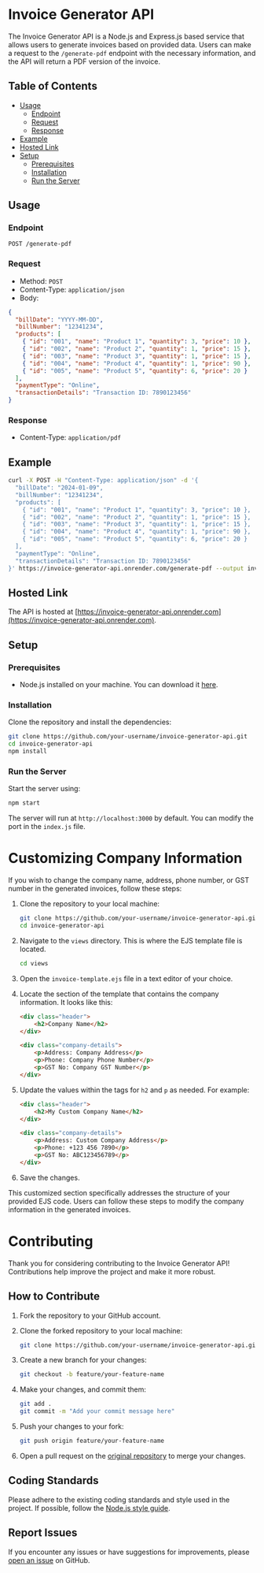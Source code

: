 # Invoice Generator API

The Invoice Generator API is a Node.js and Express.js based service that allows users to generate invoices based on provided data. Users can make a request to the `/generate-pdf` endpoint with the necessary information, and the API will return a PDF version of the invoice.

## Table of Contents

- [Usage](#usage)
  - [Endpoint](#endpoint)
  - [Request](#request)
  - [Response](#response)
- [Example](#example)
- [Hosted Link](#hosted-link)
- [Setup](#setup)
  - [Prerequisites](#prerequisites)
  - [Installation](#installation)
  - [Run the Server](#run-the-server)

## Usage

### Endpoint

```
POST /generate-pdf
```

### Request

- Method: `POST`
- Content-Type: `application/json`
- Body:

```json
{
  "billDate": "YYYY-MM-DD",
  "billNumber": "12341234",
  "products": [
    { "id": "001", "name": "Product 1", "quantity": 3, "price": 10 },
    { "id": "002", "name": "Product 2", "quantity": 1, "price": 15 },
    { "id": "003", "name": "Product 3", "quantity": 1, "price": 15 },
    { "id": "004", "name": "Product 4", "quantity": 1, "price": 90 },
    { "id": "005", "name": "Product 5", "quantity": 6, "price": 20 }
  ],
  "paymentType": "Online",
  "transactionDetails": "Transaction ID: 7890123456"
}
```

### Response

- Content-Type: `application/pdf`

## Example

```bash
curl -X POST -H "Content-Type: application/json" -d '{
  "billDate": "2024-01-09",
  "billNumber": "12341234",
  "products": [
    { "id": "001", "name": "Product 1", "quantity": 3, "price": 10 },
    { "id": "002", "name": "Product 2", "quantity": 1, "price": 15 },
    { "id": "003", "name": "Product 3", "quantity": 1, "price": 15 },
    { "id": "004", "name": "Product 4", "quantity": 1, "price": 90 },
    { "id": "005", "name": "Product 5", "quantity": 6, "price": 20 }
  ],
  "paymentType": "Online",
  "transactionDetails": "Transaction ID: 7890123456"
}' https://invoice-generator-api.onrender.com/generate-pdf --output invoice.pdf
```

## Hosted Link

The API is hosted at [https://invoice-generator-api.onrender.com](https://invoice-generator-api.onrender.com).

## Setup

### Prerequisites

- Node.js installed on your machine. You can download it [here](https://nodejs.org/).

### Installation

Clone the repository and install the dependencies:

```bash
git clone https://github.com/your-username/invoice-generator-api.git
cd invoice-generator-api
npm install
```

### Run the Server

Start the server using:

```bash
npm start
```

The server will run at `http://localhost:3000` by default. You can modify the port in the `index.js` file.

# Customizing Company Information

If you wish to change the company name, address, phone number, or GST number in the generated invoices, follow these steps:

1. Clone the repository to your local machine:

    ```bash
    git clone https://github.com/your-username/invoice-generator-api.git
    cd invoice-generator-api
    ```

2. Navigate to the `views` directory. This is where the EJS template file is located.

    ```bash
    cd views
    ```

3. Open the `invoice-template.ejs` file in a text editor of your choice.

4. Locate the section of the template that contains the company information. It looks like this:

    ```html
    <div class="header">
        <h2>Company Name</h2>
    </div>

    <div class="company-details">
        <p>Address: Company Address</p>
        <p>Phone: Company Phone Number</p>
        <p>GST No: Company GST Number</p>
    </div>
    ```

5. Update the values within the tags for `h2` and `p` as needed. For example:

    ```html
    <div class="header">
        <h2>My Custom Company Name</h2>
    </div>

    <div class="company-details">
        <p>Address: Custom Company Address</p>
        <p>Phone: +123 456 7890</p>
        <p>GST No: ABC123456789</p>
    </div>
    ```

6. Save the changes.

This customized section specifically addresses the structure of your provided EJS code. Users can follow these steps to modify the company information in the generated invoices.

# Contributing

Thank you for considering contributing to the Invoice Generator API! Contributions help improve the project and make it more robust.

## How to Contribute

1. Fork the repository to your GitHub account.
2. Clone the forked repository to your local machine:

    ```bash
    git clone https://github.com/your-username/invoice-generator-api.git
    ```

3. Create a new branch for your changes:

    ```bash
    git checkout -b feature/your-feature-name
    ```

4. Make your changes, and commit them:

    ```bash
    git add .
    git commit -m "Add your commit message here"
    ```

5. Push your changes to your fork:

    ```bash
    git push origin feature/your-feature-name
    ```

6. Open a pull request on the [original repository](https://github.com/your-username/invoice-generator-api) to merge your changes.

## Coding Standards

Please adhere to the existing coding standards and style used in the project. If possible, follow the [Node.js style guide](https://github.com/felixge/node-style-guide).

## Report Issues

If you encounter any issues or have suggestions for improvements, please [open an issue](https://github.com/your-username/invoice-generator-api/issues) on GitHub.
